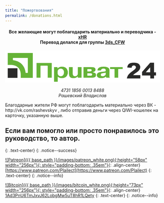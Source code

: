 ```yaml
---
title: "Пожертвования"
permalink: /donations.html
---
```


<h4 align="center">Все желающие могут поблагодарить материально и переводчика - <a href="https://vk.com/rashevskyv">xHR</a><br>Перевод делался для группы <a href="https://vk.com/3ds_cfw">3ds_CFW</a></h4>

<div align="center">
<img border="0" alt="W3Schools" src="images/p24.png">
<p align="center"><i>4731 1856 0013 8488<br>Рашевский Владислав
</i></p></div>
Благодарные жители РФ могут поблагодарить материально через ВК - http://vk.com/rashevskyv , либо отправив деньги через QIWI-кошелек на карточку, указанную выше.

## Если вам помогло или просто понравилось это руководство, то автор.

{: .text-center}
{: .notice--success}

[![Patreon]({{ base_path }}/images/patreon_white.png){:height="58px" width="256px"}{: style="padding-bottom: .35em"}](https://www.patreon.com/Plailect){: .align-center}
[https://www.patreon.com/Plailect](https://www.patreon.com/Plailect)
{: .text-center}
{: .notice--info}

[![Bitcoin]({{ base_path }}/images/bitcoin_white.png){:height="73px" width="256px"}{: style="padding-bottom: .35em"}](bitcoin:1Ad3PnU6TmJxvJ62LobgMw5uT8hR1LQety){: .align-center}
[1Ad3PnU6TmJxvJ62LobgMw5uT8hR1LQety](bitcoin:1Ad3PnU6TmJxvJ62LobgMw5uT8hR1LQety)
{: .text-center}
{: .notice--info}